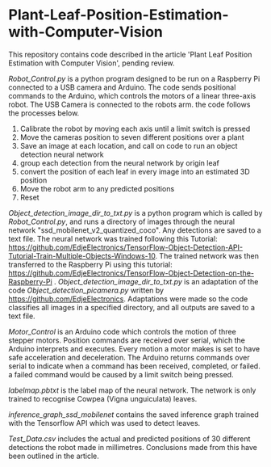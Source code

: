 # Plant-Leaf-Position-Estimation-with-Computer-Vision
This repository contains code described in the article 'Plant Leaf Position Estimation with Computer Vision', pending review.


*Robot_Control.py* is a python program designed to be run on a Raspberry Pi connected to a USB camera and Arduino. The code sends positional commands to the Arduino, which controls the motors of a linear three-axis robot. The USB Camera is connected to the robots arm. the code follows the processes below.

1. Calibrate the robot by moving each axis until a limit switch is pressed
2. Move the cameras position to seven different positions over a plant
3. Save an image at each location, and call on code to run an object detection neural network
4. group each detection from the neural network by origin leaf
5. convert the position of each leaf in every image into an estimated 3D position
6. Move the robot arm to any predicted positions
7. Reset

*Object_detection_image_dir_to_txt.py* is a python program which is called by *Robot_Control.py*, and runs a directory of images through the neural network "ssd_mobilenet_v2_quantized_coco". Any detections are saved to a text file. The neural network was trained following this Tutorial: https://github.com/EdjeElectronics/TensorFlow-Object-Detection-API-Tutorial-Train-Multiple-Objects-Windows-10. The trained network was then transferred to the Raspberry Pi using this tutorial: https://github.com/EdjeElectronics/TensorFlow-Object-Detection-on-the-Raspberry-Pi . *Object_detection_image_dir_to_txt.py* is an adaptation of the code *Object_detection_picamera.py* written by https://github.com/EdjeElectronics. Adaptations were made so the code classifies all images in a specified directory, and all outputs are saved to a text file.

*Motor_Control* is an Arduino code which controls the motion of three stepper motors. Position commands are received over serial, which the Arduino interprets and executes. Every motion a motor makes is set to have safe acceleration and deceleration. The Arduino returns commands over serial to indicate when a command has been received, completed, or failed. a failed command would be caused by a limit switch being pressed.

*labelmap.pbtxt* is the label map of the neural network. The network is only trained to recognise Cowpea (Vigna unguiculata) leaves.

*inference_graph_ssd_mobilenet* contains the saved inference graph trained with the Tensorflow API which was used to detect leaves.

*Test_Data.csv* includes the actual and predicted positions of 30 different detections the robot made in millimetres. Conclusions made from this have been outlined in the article.
